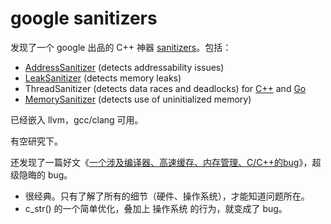 # google sanitizers

发现了一个 google 出品的 C++ 神器 [sanitizers][1]。包括：

 * [AddressSanitizer][2] (detects addressability issues) 
 * [LeakSanitizer][3] (detects memory leaks)
 * ThreadSanitizer (detects data races and deadlocks) for [C++][4] and [Go][5]
 * [MemorySanitizer][6] (detects use of uninitialized memory)

已经嵌入 llvm，gcc/clang 可用。

有空研究下。

还发现了一篇好文《[一个涉及编译器、高速缓存、内存管理、C/C++的bug][7]》，超级隐晦的 bug。

 * 很经典。只有了解了所有的细节（硬件、操作系统），才能知道问题所在。
 * c_str() 的一个简单优化，叠加上 操作系统 的行为，就变成了 bug。


[1]:https://github.com/google/sanitizers
[2]:https://github.com/google/sanitizers/wiki/AddressSanitizer
[3]:https://github.com/google/sanitizers/wiki/AddressSanitizerLeakSanitizer
[4]:https://github.com/google/sanitizers/wiki/ThreadSanitizerCppManual
[5]:https://github.com/google/sanitizers/wiki/ThreadSanitizerGoManual
[6]:https://github.com/google/sanitizers/wiki/MemorySanitizer
[7]:https://zhuanlan.zhihu.com/p/55575761
